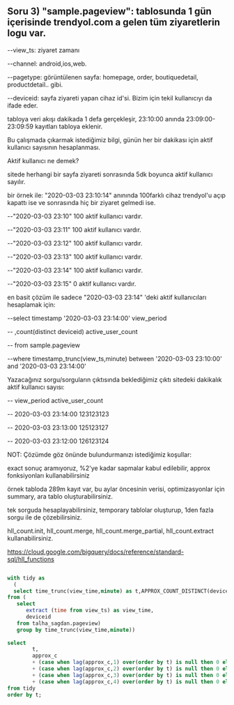 ## Soru 3) "sample.pageview": tablosunda 1 gün içerisinde trendyol.com a gelen tüm ziyaretlerin logu var.

--view_ts: ziyaret zamanı

--channel: android,ios,web.

--pagetype: görüntülenen sayfa: homepage, order, boutiquedetail, productdetail.. gibi.

--deviceid: sayfa ziyareti yapan cihaz id'si. Bizim için tekil kullanıcıyı da ifade eder.

tabloya veri akışı dakikada 1 defa gerçekleşir, 23:10:00 anında 23:09:00-23:09:59 kayıtları tabloya eklenir.

Bu çalışmada çıkarmak istediğimiz bilgi, günün her bir dakikası için aktif kullanıcı sayısının hesaplanması.

Aktif kullanıcı ne demek?

sitede herhangi bir sayfa ziyareti sonrasında 5dk boyunca aktif kullanıcı sayılır.

bir örnek ile: "2020-03-03 23:10:14" anınında 100farklı cihaz trendyol'u açıp kapattı ise ve sonrasında hiç bir ziyaret gelmedi ise.

--"2020-03-03 23:10" 100 aktif kullanıcı vardır.

--"2020-03-03 23:11" 100 aktif kullanıcı vardır.

--"2020-03-03 23:12" 100 aktif kullanıcı vardır.

--"2020-03-03 23:13" 100 aktif kullanıcı vardır.

--"2020-03-03 23:14" 100 aktif kullanıcı vardır.

--"2020-03-03 23:15" 0 aktif kullanıcı vardır.

en basit çözüm ile sadece "2020-03-03 23:14" 'deki aktif kullanıcıları hesaplamak için:

--select timestamp '2020-03-03 23:14:00' view_period

-- ,count(distinct deviceid) active_user_count

-- from sample.pageview

--where timestamp_trunc(view_ts,minute) between '2020-03-03 23:10:00' and '2020-03-03 23:14:00'

Yazacağınız sorgu/sorguların çıktısında beklediğimiz çıktı sitedeki dakikalık aktif kullanıcı sayısı:

-- view_period active_user_count

-- 2020-03-03 23:14:00 123123123

-- 2020-03-03 23:13:00 125123127

-- 2020-03-03 23:12:00 126123124

NOT: Çözümde göz önünde bulundurmanızı istediğimiz koşullar:

exact sonuç aramıyoruz, %2'ye kadar sapmalar kabul edilebilir, approx fonksiyonları kullanabilirsiniz

örnek tabloda 289m kayıt var, bu aylar öncesinin verisi, optimizasyonlar için summary, ara tablo oluşturabilirsiniz.

tek sorguda hesaplayabilirsiniz, temporary tablolar oluşturup, 1den fazla sorgu ile de çözebilirsiniz.

hll_count.init, hll_count.merge, hll_count.merge_partial, hll_count.extract kullanabilirsiniz.

https://cloud.google.com/bigquery/docs/reference/standard-sql/hll_functions

```SQL

with tidy as
  (
  select time_trunc(view_time,minute) as t,APPROX_COUNT_DISTINCT(deviceid)  as approx_c
from (
   select 
      extract (time from view_ts) as view_time,
      deviceid
   from talha_sagdan.pageview)
   group by time_trunc(view_time,minute))
   
select
        t,
        approx_c 
        + (case when lag(approx_c,1) over(order by t) is null then 0 else lag(approx_c,1) over(order by t) end )
        + (case when lag(approx_c,2) over(order by t) is null then 0 else lag(approx_c,2) over(order by t) end )
        + (case when lag(approx_c,3) over(order by t) is null then 0 else lag(approx_c,3) over(order by t) end )
        + (case when lag(approx_c,4) over(order by t) is null then 0 else lag(approx_c,4) over(order by t) end ) as active_user
from tidy
order by t;

```
